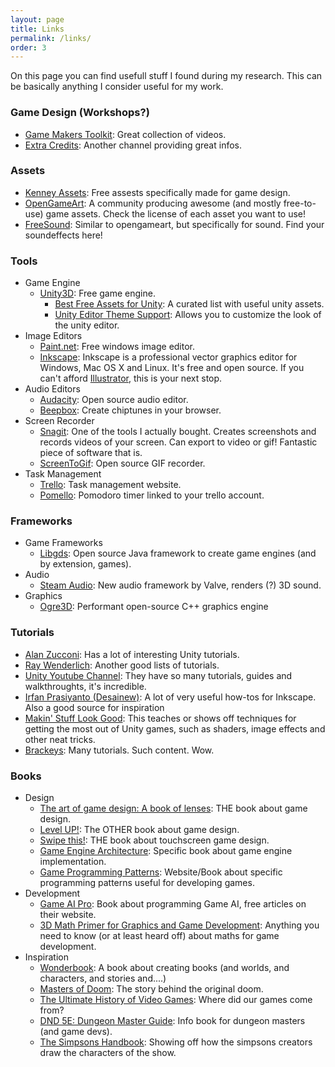 ```yaml
---
layout: page
title: Links
permalink: /links/
order: 3
---
```

On this page you can find usefull stuff I found during my research. This can be basically anything I consider useful for my work.

### Game Design (Workshops?)
- [Game Makers Toolkit](https://www.youtube.com/user/McBacon1337): Great collection of videos.
- [Extra Credits](https://www.youtube.com/channel/UCCODtTcd5M1JavPCOr_Uydg): Another channel providing great infos.

### Assets
- [Kenney Assets](http://kenney.nl/assets): Free assests specifically made for game design.
- [OpenGameArt](http://opengameart.org/): A community producing awesome (and mostly free-to-use) game assets. Check the license of each asset you want to use!
- [FreeSound](http://freesound.org/): Similar to opengameart, but specifically for sound. Find your soundeffects here!

### Tools
- Game Engine
    - [Unity3D](https://unity3d.com/de/): Free game engine.
        - [Best Free Assets for Unity](http://www.androidnames.com/development/best-unitys-free-assets/): A curated list with useful unity assets.
        - [Unity Editor Theme Support](https://forum.unity3d.com/threads/zios-editor-theme-support.411818/): Allows you to customize the look of the unity editor.
- Image Editors
    - [Paint.net](http://www.getpaint.net/index.html): Free windows image editor.
    - [Inkscape](https://inkscape.org/de/): Inkscape is a professional vector graphics editor for Windows, Mac OS X and Linux. It's free and open source. If you can't afford [Illustrator](http://www.adobe.com/ch_de/products/illustrator.html), this is your next stop.
- Audio Editors
    - [Audacity](http://www.audacityteam.org/): Open source audio editor.
    - [Beepbox](http://beepbox.co): Create chiptunes in your browser.
- Screen Recorder
    - [Snagit](https://www.techsmith.com/?_ga=1.176885029.140119447.1487322350): One of the tools I actually bought. Creates screenshots and records videos of your screen. Can export to video or gif! Fantastic piece of software that is.
    - [ScreenToGif](http://www.screentogif.com/): Open source GIF recorder.
- Task Management
    - [Trello](https://trello.com): Task management website.
    - [Pomello](https://pomelloapp.com/): Pomodoro timer linked to your trello account.

### Frameworks
- Game Frameworks
    - [Libgds](https://libgdx.badlogicgames.com/): Open source Java framework to create game engines (and by extension, games).
- Audio
    - [Steam Audio](https://valvesoftware.github.io/steam-audio/index.html): New audio framework by Valve, renders (?) 3D sound.
- Graphics
    - [Ogre3D](http://www.ogre3d.org/): Performant open-source C++ graphics engine 

### Tutorials
- [Alan Zucconi](http://www.alanzucconi.com/tutorials/): Has a lot of interesting Unity tutorials.
- [Ray Wenderlich](https://www.raywenderlich.com/category/unity): Another good lists of tutorials.
- [Unity Youtube Channel](https://www.youtube.com/user/Unity3D): They have so many tutorials, guides and walkthroughts, it's incredible.
- [Irfan Prasiyanto (Desainew)](https://www.youtube.com/user/desainew): A lot of very useful how-tos for Inkscape. Also a good source for inspiration
- [Makin' Stuff Look Good](https://www.youtube.com/channel/UCEklP9iLcpExB8vp_fWQseg): This teaches or shows off techniques for getting the most out of Unity games, such as shaders, image effects and other neat tricks.
- [Brackeys](http://brackeys.com/): Many tutorials. Such content. Wow.

### Books
- Design
    - [The art of game design: A book of lenses](https://www.amazon.com/The-Art-Game-Design-Edition/dp/1466598646/ref=dp_ob_title_bk): THE book about game design.
    - [Level UP!](https://www.google.ch/search?q=level+UP&ie=utf-8&oe=utf-8&client=firefox-b-ab&gfe_rd=cr&ei=i3-oWNOsGYug8wfdnJnADA#safe=off&q=level+UP+game+design): The OTHER book about game design.
    - [Swipe this!](http://eu.wiley.com/WileyCDA/WileyTitle/productCd-1119966965.html): THE book about touchscreen game design.
    - [Game Engine Architecture](http://gameenginebook.com/): Specific book about game engine implementation.
    - [Game Programming Patterns](http://gameprogrammingpatterns.com/): Website/Book about specific programming patterns useful for developing games.
- Development
    - [Game AI Pro](http://www.gameaipro.com/): Book about programming Game AI, free articles on their website.
    - [3D Math Primer for Graphics and Game Development](http://gamemath.com/): Anything you need to know (or at least heard off) about maths for game development.
- Inspiration
    - [Wonderbook](http://wonderbooknow.com/): A book about creating books (and worlds, and characters, and stories and....)
    - [Masters of Doom](https://www.amazon.com/Masters-Doom-Created-Transformed-Culture/dp/0812972155): The story behind the original doom.
    - [The Ultimate History of Video Games](https://www.amazon.com/Ultimate-History-Video-Games-Pokemon/dp/0761536434/ref=pd_sbs_14_t_1?_encoding=UTF8&psc=1&refRID=PES6CP3T0T6TDATAR047): Where did our games come from?
    - [DND 5E: Dungeon Master Guide](http://dnd.wizards.com/products/tabletop-games/rpg-products/dungeon-masters-guide): Info book for dungeon masters (and game devs).
    - [The Simpsons Handbook](https://www.amazon.com/Simpsons-Handbook-Secret-Tips-Pros/dp/0061231290): Showing off how the simpsons creators draw the characters of the show.